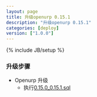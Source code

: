 ```yaml
---
layout: page
title: 升级openurp 0.15.1
description: "升级openurp 0.15.1"
categories: [deploy]
version: ["1.0.0"]
---
```

{% include JB/setup %}

### 升级步骤


* Openurp 升级
  - 执行[0.15.0_0.15.1.sql](/ddl/openurp/update/0.15.0_0.15.1.sql)

